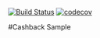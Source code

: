 [![Build Status](https://travis-ci.org/Gennady0107/cashback-ci.svg?branch=master)](https://travis-ci.org/Gennady0107/cashback-ci)
[![codecov](https://codecov.io/gh/Gennady0107/cashback-ci/branch/master/graph/badge.svg)](https://codecov.io/gh/Gennady0107/cashback-ci)

#Cashback Sample

